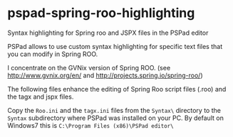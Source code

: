 # pspad-spring-roo-highlighting
Syntax highlighting for Spring roo and JSPX files in the PSPad editor

PSPad allows to use custom syntax highlighting for specific text files that you can modify in Spring ROO.

I concentrate on the GVNix version of Spring ROO. (see  http://www.gvnix.org/en/ and http://projects.spring.io/spring-roo/)

The following files enhance the editing of Spring Roo script files (.roo) and the tagx and jspx files.


Copy the ```Roo.ini``` and the ```tagx.ini``` files from the ```Syntax\``` directory to the ```Syntax``` subdirectory where PSPad was installed on your PC.
By default on Windows7 this is ```C:\Program Files (x86)\PSPad editor\```

 